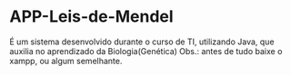 # APP-Leis-de-Mendel
É um sistema desenvolvido durante o curso de TI, utilizando Java, que auxilia no aprendizado da Biologia(Genética)
 Obs.: antes de tudo baixe o xampp, ou algum semelhante.
